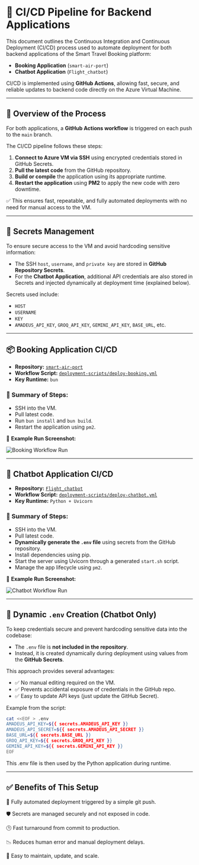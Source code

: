 # 🚀 CI/CD Pipeline for Backend Applications

This document outlines the Continuous Integration and Continuous Deployment (CI/CD) process used to automate deployment for both backend applications of the Smart Travel Booking platform:

- **Booking Application** (`smart-air-port`)
- **Chatbot Application** (`Flight_chatbot`)

CI/CD is implemented using **GitHub Actions**, allowing fast, secure, and reliable updates to backend code directly on the Azure Virtual Machine.

---

## 📌 Overview of the Process

For both applications, a **GitHub Actions workflow** is triggered on each push to the `main` branch.

The CI/CD pipeline follows these steps:

1. **Connect to Azure VM via SSH** using encrypted credentials stored in GitHub Secrets.
2. **Pull the latest code** from the GitHub repository.
3. **Build or compile** the application using its appropriate runtime.
4. **Restart the application** using **PM2** to apply the new code with zero downtime.

✅ This ensures fast, repeatable, and fully automated deployments with no need for manual access to the VM.

---

## 🔐 Secrets Management

To ensure secure access to the VM and avoid hardcoding sensitive information:
- The SSH `host`, `username`, and `private key` are stored in **GitHub Repository Secrets**.
- For the **Chatbot Application**, additional API credentials are also stored in Secrets and injected dynamically at deployment time (explained below).

Secrets used include:
- `HOST`
- `USERNAME`
- `KEY`
- `AMADEUS_API_KEY`, `GROQ_API_KEY`, `GEMINI_API_KEY`, `BASE_URL`, etc.

---

## 📦 Booking Application CI/CD

- **Repository:** [`smart-air-port`](https://github.com/Aliexe-code/smart-air-port)
- **Workflow Script:** [`deployment-scripts/deploy-booking.yml`](../deployment-scripts/deploy-booking.yml)
- **Key Runtime:** `bun`

### 🧩 Summary of Steps:
- SSH into the VM.
- Pull latest code.
- Run `bun install` and `bun build`.
- Restart the application using `pm2`.

📸 **Example Run Screenshot:**

![Booking Workflow Run](../screenshots/booking-workflow.png)

---

## 🤖 Chatbot Application CI/CD

- **Repository:** [`Flight_chatbot`](https://github.com/Mohammed973-ai/Flight_chatbot)
- **Workflow Script:** [`deployment-scripts/deploy-chatbot.yml`](../deployment-scripts/deploy-chatbot.yml)
- **Key Runtime:** `Python + Uvicorn`

### 🧩 Summary of Steps:
- SSH into the VM.
- Pull latest code.
- **Dynamically generate the `.env` file** using secrets from the GitHub repository.
- Install dependencies using pip.
- Start the server using Uvicorn through a generated `start.sh` script.
- Manage the app lifecycle using `pm2`.

📸 **Example Run Screenshot:**

![Chatbot Workflow Run](../screenshots/chatbot-workflow.png)

---

## 📄 Dynamic `.env` Creation (Chatbot Only)

To keep credentials secure and prevent hardcoding sensitive data into the codebase:
- The `.env` file is **not included in the repository**.
- Instead, it is created dynamically during deployment using values from the **GitHub Secrets**.
  
This approach provides several advantages:
- ✅ No manual editing required on the VM.
- ✅ Prevents accidental exposure of credentials in the GitHub repo.
- ✅ Easy to update API keys (just update the GitHub Secret).

Example from the script:
```bash
cat <<EOF > .env
AMADEUS_API_KEY=${{ secrets.AMADEUS_API_KEY }}
AMADEUS_API_SECRET=${{ secrets.AMADEUS_API_SECRET }}
BASE_URL=${{ secrets.BASE_URL }}
GROQ_API_KEY=${{ secrets.GROQ_API_KEY }}
GEMINI_API_KEY=${{ secrets.GEMINI_API_KEY }}
EOF
```
This .env file is then used by the Python application during runtime.

----

## ✅ Benefits of This Setup

🔄 Fully automated deployment triggered by a simple git push.

🛡️ Secrets are managed securely and not exposed in code.

🕒 Fast turnaround from commit to production.

📉 Reduces human error and manual deployment delays.

🔧 Easy to maintain, update, and scale.
